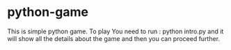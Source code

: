 python-game
===========

This is simple python game. To play You need to run : python intro.py
and it will show all the details about the game and then you can proceed further.
